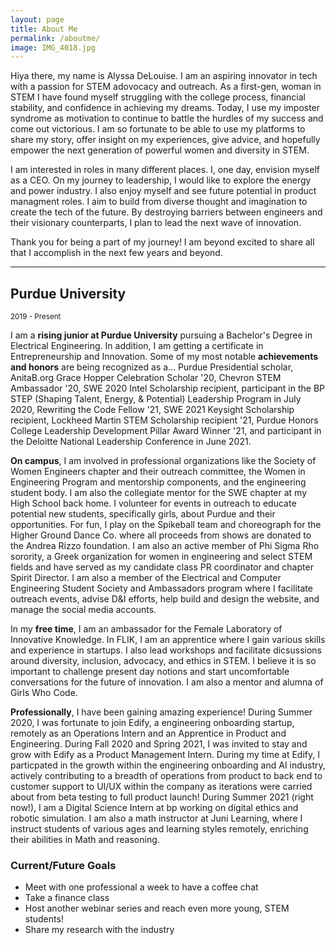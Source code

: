 ```yaml
---
layout: page
title: About Me
permalink: /aboutme/
image: IMG_4018.jpg
---
```


Hiya there, my name is Alyssa DeLouise. I am an aspiring innovator in tech with a passion for STEM adovocacy and outreach. As a first-gen, woman in STEM I have found myself struggling with the college process, financial stability, and confidence in achieving my dreams. Today, I use my imposter syndrome as motivation to continue to battle the hurdles of my success and come out victorious. I am so fortunate to be able to use my platforms to share my story, offer insight on my experiences, give advice, and hopefully empower the next generation of powerful women and diversity in STEM.

I am interested in roles in many different places. I, one day, envision myself as a CEO. On my journey to leadership, I would like to explore the energy and power industry. I also enjoy myself and see future potential in product managment roles. I aim to build from diverse thought and imagination to create the tech of the future. By destroying barriers between engineers and their visionary counterparts, I plan to lead the next wave of innovation. 

Thank you for being a part of my journey! I am beyond excited to share all that I accomplish in the next few years and beyond.

***

## Purdue University
<small>2019 - Present</small>

I am a <strong>rising junior at Purdue University</strong> pursuing a Bachelor's Degree in Electrical Engineering. In addition, I am getting a certificate in Entrepreneurship and Innovation. Some of my most notable <strong>achievements and honors</strong> are being recognized as a... Purdue Presidential scholar, AnitaB.org Grace Hopper Celebration Scholar '20, Chevron STEM Ambassador '20, SWE 2020 Intel Scholarship recipient, participant in the BP STEP (Shaping Talent, Energy, & Potential) Leadership Program in July 2020, Rewriting the Code Fellow '21, SWE 2021 Keysight Scholarship recipient, Lockheed Martin STEM Scholarship recipient '21, Purdue Honors College Leadership Development Pillar Award Winner '21, and participant in the Deloitte National Leadership Conference in June 2021. 

<strong>On campus</strong>, I am involved in professional organizations like the Society of Women Engineers chapter and their outreach committee, the Women in Engineering Program and mentorship components, and the engineering student body. I am also the collegiate mentor for the SWE chapter at my High School back home. I volunteer for events in outreach to educate potential new students, specifically girls, about Purdue and their opportunities. For fun, I play on the Spikeball team and choreograph for the Higher Ground Dance Co. where all proceeds from shows are donated to the Andrea Rizzo foundation. I am also an active member of Phi Sigma Rho sorority, a Greek organization for women in engineering and select STEM fields and have served as my candidate class PR coordinator and chapter Spirit Director. I am also a member of the Electrical and Computer Engineering Student Society and Ambassadors program where I facilitate outreach events, advise D&I efforts, help build and design the website, and manage the social media accounts. 

In my <strong>free time</strong>, I am an ambassador for the Female Laboratory of Innovative Knowledge. In FLIK, I am an apprentice where I gain various skills and experience in startups. I also lead workshops and facilitate dicsussions around diversity, inclusion, advocacy, and ethics in STEM. I believe it is so important to challenge present day notions and start uncomfortable conversations for the future of innovation. I am also a mentor and alumna of Girls Who Code. 

<strong>Professionally</strong>, I have been gaining amazing experience! During Summer 2020, I was fortunate to join Edify, a engineering onboarding startup, remotely as an Operations Intern and an Apprentice in Product and Engineering. During Fall 2020 and Spring 2021, I was invited to stay and grow with Edify as a Product Management Intern. During my time at Edify, I particpated in the growth within the engineering onboarding and AI industry, actively contributing to a breadth of operations from product to back end to customer support to UI/UX within the company as iterations were carried about from beta testing to full product launch! During Summer 2021 (right now!), I am a Digital Science Intern at bp working on digital ethics and robotic simulation. I am also a math instructor at Juni Learning, where I instruct students of various ages and learning styles remotely, enriching their abilities in Math and reasoning.

### Current/Future Goals

* Meet with one professional a week to have a coffee chat
* Take a finance class
* Host another webinar series and reach even more young, STEM students!
* Share my research with the industry


